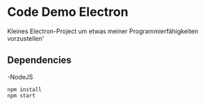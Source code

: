 # Code Demo Electron
Kleines Electron-Project um etwas meiner Programmierfähigkeiten vorzustellen'

## Dependencies
-NodeJS
```
npm install
npm start
```

